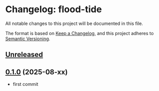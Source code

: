 # Changelog: flood-tide

All notable changes to this project will be documented in this file.

The format is based on [Keep a Changelog](https://keepachangelog.com/en/1.0.0/),
and this project adheres to [Semantic Versioning](https://semver.org/spec/v2.0.0.html).

## [Unreleased]


## [0.1.0] (2025-08-xx)
* first commit

[Unreleased]: https://github.com/aki-akaguma/basexx/compare/v0.1.0..HEAD
[0.1.1]: https://github.com/aki-akaguma/basexx/compare/v0.1.0..v0.1.1
[0.1.0]: https://github.com/aki-akaguma/basexx/releases/tag/v0.1.0
